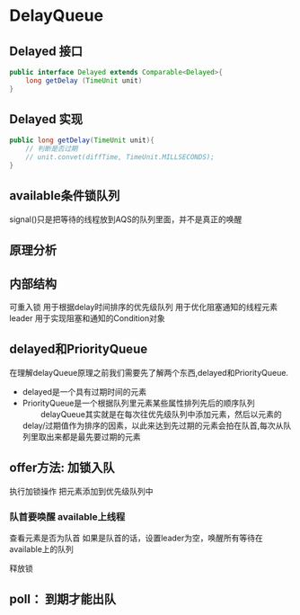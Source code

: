 # DelayQueue
## Delayed 接口
```java
public interface Delayed extends Comparable<Delayed>{
    long getDelay (TimeUnit unit)
}
```
## Delayed 实现
``` java
public long getDelay(TimeUnit unit){
    // 判断是否过期
    // unit.convet(diffTime, TimeUnit.MILLSECONDS);
}
```
## available条件锁队列
 signal()只是把等待的线程放到AQS的队列里面，并不是真正的唤醒
## 原理分析
## 内部结构
可重入锁
用于根据delay时间排序的优先级队列
用于优化阻塞通知的线程元素leader
用于实现阻塞和通知的Condition对象

## delayed和PriorityQueue
在理解delayQueue原理之前我们需要先了解两个东西,delayed和PriorityQueue.

 - delayed是一个具有过期时间的元素
 - PriorityQueue是一个根据队列里元素某些属性排列先后的顺序队列
　　
delayQueue其实就是在每次往优先级队列中添加元素，然后以元素的delay/过期值作为排序的因素，以此来达到先过期的元素会拍在队首,每次从队列里取出来都是最先要过期的元素

## offer方法: 加锁入队
执行加锁操作
把元素添加到优先级队列中
### 队首要唤醒 available上线程
查看元素是否为队首
如果是队首的话，设置leader为空，唤醒所有等待在available上的队列

释放锁
## poll： 到期才能出队


